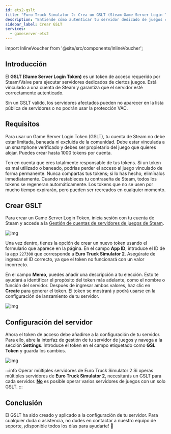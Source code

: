 ```yaml
---
id: ets2-gslt
title: "Euro Truck Simulator 2: Crea un GSLT (Steam Game Server Login Token)"
description: "Entiende cómo autenticar tu servidor dedicado de juegos con un Steam Game Server Login Token para un listado correcto y protección VAC → Aprende más ahora"
sidebar_label: Crear GSLT
services:
  - gameserver-ets2
---
```


import InlineVoucher from '@site/src/components/InlineVoucher';



## Introducción

El **GSLT (Game Server Login Token)** es un token de acceso requerido por Steam/Valve para ejecutar servidores dedicados de ciertos juegos. Está vinculado a una cuenta de Steam y garantiza que el servidor esté correctamente autenticado.

Sin un GSLT válido, los servidores afectados pueden no aparecer en la lista pública de servidores o no podrán usar la protección VAC.

<InlineVoucher />



## Requisitos

Para usar un Game Server Login Token (GSLT), tu cuenta de Steam no debe estar limitada, baneada ni excluida de la comunidad. Debe estar vinculada a un smartphone verificado y debes ser propietario del juego que quieres alojar. Puedes crear hasta 1000 tokens por cuenta.

Ten en cuenta que eres totalmente responsable de tus tokens. Si un token es mal utilizado o baneado, podrías perder el acceso al juego vinculado de forma permanente. Nunca compartas tus tokens; si lo has hecho, elimínalos inmediatamente. Cuando restableces tu contraseña de Steam, todos los tokens se regeneran automáticamente. Los tokens que no se usen por mucho tiempo expirarán, pero pueden ser recreados en cualquier momento.



## Crear GSLT
Para crear un Game Server Login Token, inicia sesión con tu cuenta de Steam y accede a la [Gestión de cuentas de servidores de juegos de Steam](https://steamcommunity.com/dev/managegameservers).


![img](https://screensaver01.zap-hosting.com/index.php/s/WaMsyscboqCtNHA/preview)

Una vez dentro, tienes la opción de crear un nuevo token usando el formulario que aparece en la página. En el campo **App ID**, introduce el ID de la app `227300` que corresponde a **Euro Truck Simulator 2**. Asegúrate de ingresar el ID correcto, ya que el token no funcionará con un valor incorrecto.

En el campo **Memo**, puedes añadir una descripción a tu elección. Esto te ayudará a identificar el propósito del token más adelante, como el nombre o función del servidor. Después de ingresar ambos valores, haz clic en **Create** para generar el token. El token se mostrará y podrá usarse en la configuración de lanzamiento de tu servidor.

![img](https://screensaver01.zap-hosting.com/index.php/s/Es5q7j3KT3wyiad/download)

## Configuración del servidor

Ahora el token de acceso debe añadirse a la configuración de tu servidor. Para ello, abre la interfaz de gestión de tu servidor de juegos y navega a la sección **Settings**. Introduce el token en el campo etiquetado como **GSL Token** y guarda los cambios.

![img](https://screensaver01.zap-hosting.com/index.php/s/tzJiT4nTZo2nWMz/preview)

:::info Operar múltiples servidores de Euro Truck Simulator 2
Si operas múltiples servidores de **Euro Truck Simulator 2**, necesitarás un GSLT para cada servidor. <u>**No**</u> es posible operar varios servidores de juegos con un solo GSLT.
:::



## Conclusión

El GSLT ha sido creado y aplicado a la configuración de tu servidor. Para cualquier duda o asistencia, no dudes en contactar a nuestro equipo de soporte, ¡disponible todos los días para ayudarte! 🙂

<InlineVoucher />